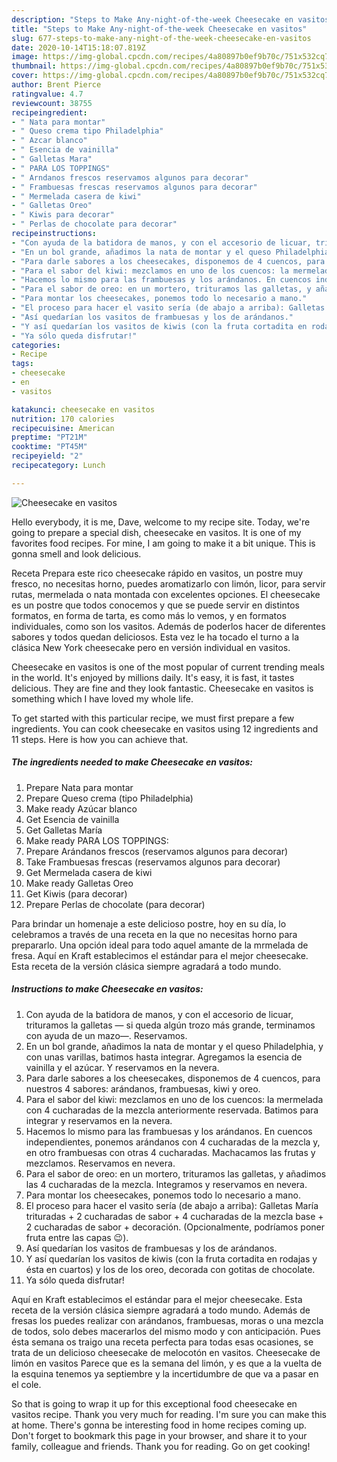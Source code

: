 ```yaml
---
description: "Steps to Make Any-night-of-the-week Cheesecake en vasitos"
title: "Steps to Make Any-night-of-the-week Cheesecake en vasitos"
slug: 677-steps-to-make-any-night-of-the-week-cheesecake-en-vasitos
date: 2020-10-14T15:18:07.819Z
image: https://img-global.cpcdn.com/recipes/4a80897b0ef9b70c/751x532cq70/cheesecake-en-vasitos-foto-principal.jpg
thumbnail: https://img-global.cpcdn.com/recipes/4a80897b0ef9b70c/751x532cq70/cheesecake-en-vasitos-foto-principal.jpg
cover: https://img-global.cpcdn.com/recipes/4a80897b0ef9b70c/751x532cq70/cheesecake-en-vasitos-foto-principal.jpg
author: Brent Pierce
ratingvalue: 4.7
reviewcount: 38755
recipeingredient:
- " Nata para montar"
- " Queso crema tipo Philadelphia"
- " Azcar blanco"
- " Esencia de vainilla"
- " Galletas Mara"
- " PARA LOS TOPPINGS"
- " Arndanos frescos reservamos algunos para decorar"
- " Frambuesas frescas reservamos algunos para decorar"
- " Mermelada casera de kiwi"
- " Galletas Oreo"
- " Kiwis para decorar"
- " Perlas de chocolate para decorar"
recipeinstructions:
- "Con ayuda de la batidora de manos, y con el accesorio de licuar, trituramos la galletas — si queda algún trozo más grande, terminamos con ayuda de un mazo—. Reservamos."
- "En un bol grande, añadimos la nata de montar y el queso Philadelphia, y con unas varillas, batimos hasta integrar. Agregamos la esencia de vainilla y el azúcar. Y reservamos en la nevera."
- "Para darle sabores a los cheesecakes, disponemos de 4 cuencos, para nuestros 4 sabores: arándanos, frambuesas, kiwi y oreo."
- "Para el sabor del kiwi: mezclamos en uno de los cuencos: la mermelada con 4 cucharadas de la mezcla anteriormente reservada. Batimos para integrar y reservamos en la nevera."
- "Hacemos lo mismo para las frambuesas y los arándanos. En cuencos independientes, ponemos arándanos con 4 cucharadas de la mezcla y, en otro frambuesas con otras 4 cucharadas. Machacamos las frutas y mezclamos. Reservamos en nevera."
- "Para el sabor de oreo: en un mortero, trituramos las galletas, y añadimos las 4 cucharadas de la mezcla. Integramos y reservamos en nevera."
- "Para montar los cheesecakes, ponemos todo lo necesario a mano."
- "El proceso para hacer el vasito sería (de abajo a arriba): Galletas María trituradas + 2 cucharadas de sabor + 4 cucharadas de la mezcla base + 2 cucharadas de sabor + decoración. (Opcionalmente, podríamos poner fruta entre las capas 😉)."
- "Así quedarían los vasitos de frambuesas y los de arándanos."
- "Y así quedarían los vasitos de kiwis (con la fruta cortadita en rodajas y ésta en cuartos) y los de los oreo, decorada con gotitas de chocolate."
- "Ya sólo queda disfrutar!"
categories:
- Recipe
tags:
- cheesecake
- en
- vasitos

katakunci: cheesecake en vasitos 
nutrition: 170 calories
recipecuisine: American
preptime: "PT21M"
cooktime: "PT45M"
recipeyield: "2"
recipecategory: Lunch

---
```



![Cheesecake en vasitos](https://img-global.cpcdn.com/recipes/4a80897b0ef9b70c/751x532cq70/cheesecake-en-vasitos-foto-principal.jpg)

Hello everybody, it is me, Dave, welcome to my recipe site. Today, we're going to prepare a special dish, cheesecake en vasitos. It is one of my favorites food recipes. For mine, I am going to make it a bit unique. This is gonna smell and look delicious.

Receta Prepara este rico cheesecake rápido en vasitos, un postre muy fresco, no necesitas horno, puedes aromatizarlo con limón, licor, para servir rutas, mermelada o nata montada con excelentes opciones. El cheesecake es un postre que todos conocemos y que se puede servir en distintos formatos, en forma de tarta, es como más lo vemos, y en formatos individuales, como son los vasitos. Además de poderlos hacer de diferentes sabores y todos quedan deliciosos. Esta vez le ha tocado el turno a la clásica New York cheesecake pero en versión individual en vasitos.

Cheesecake en vasitos is one of the most popular of current trending meals in the world. It's enjoyed by millions daily. It's easy, it is fast, it tastes delicious. They are fine and they look fantastic. Cheesecake en vasitos is something which I have loved my whole life.


To get started with this particular recipe, we must first prepare a few ingredients. You can cook cheesecake en vasitos using 12 ingredients and 11 steps. Here is how you can achieve that.

<!--inarticleads1-->

##### The ingredients needed to make Cheesecake en vasitos:

1. Prepare  Nata para montar
1. Prepare  Queso crema (tipo Philadelphia)
1. Make ready  Azúcar blanco
1. Get  Esencia de vainilla
1. Get  Galletas María
1. Make ready  PARA LOS TOPPINGS:
1. Prepare  Arándanos frescos (reservamos algunos para decorar)
1. Take  Frambuesas frescas (reservamos algunos para decorar)
1. Get  Mermelada casera de kiwi
1. Make ready  Galletas Oreo
1. Get  Kiwis (para decorar)
1. Prepare  Perlas de chocolate (para decorar)


Para brindar un homenaje a este delicioso postre, hoy en su día, lo celebramos a través de una receta en la que no necesitas horno para prepararlo. Una opción ideal para todo aquel amante de la mrmelada de fresa. Aquí en Kraft establecimos el estándar para el mejor cheesecake. Esta receta de la versión clásica siempre agradará a todo mundo. 

<!--inarticleads2-->

##### Instructions to make Cheesecake en vasitos:

1. Con ayuda de la batidora de manos, y con el accesorio de licuar, trituramos la galletas — si queda algún trozo más grande, terminamos con ayuda de un mazo—. Reservamos.
1. En un bol grande, añadimos la nata de montar y el queso Philadelphia, y con unas varillas, batimos hasta integrar. Agregamos la esencia de vainilla y el azúcar. Y reservamos en la nevera.
1. Para darle sabores a los cheesecakes, disponemos de 4 cuencos, para nuestros 4 sabores: arándanos, frambuesas, kiwi y oreo.
1. Para el sabor del kiwi: mezclamos en uno de los cuencos: la mermelada con 4 cucharadas de la mezcla anteriormente reservada. Batimos para integrar y reservamos en la nevera.
1. Hacemos lo mismo para las frambuesas y los arándanos. En cuencos independientes, ponemos arándanos con 4 cucharadas de la mezcla y, en otro frambuesas con otras 4 cucharadas. Machacamos las frutas y mezclamos. Reservamos en nevera.
1. Para el sabor de oreo: en un mortero, trituramos las galletas, y añadimos las 4 cucharadas de la mezcla. Integramos y reservamos en nevera.
1. Para montar los cheesecakes, ponemos todo lo necesario a mano.
1. El proceso para hacer el vasito sería (de abajo a arriba): Galletas María trituradas + 2 cucharadas de sabor + 4 cucharadas de la mezcla base + 2 cucharadas de sabor + decoración. (Opcionalmente, podríamos poner fruta entre las capas 😉).
1. Así quedarían los vasitos de frambuesas y los de arándanos.
1. Y así quedarían los vasitos de kiwis (con la fruta cortadita en rodajas y ésta en cuartos) y los de los oreo, decorada con gotitas de chocolate.
1. Ya sólo queda disfrutar!


Aquí en Kraft establecimos el estándar para el mejor cheesecake. Esta receta de la versión clásica siempre agradará a todo mundo. Además de fresas los puedes realizar con arándanos, frambuesas, moras o una mezcla de todos, solo debes macerarlos del mismo modo y con anticipación. Pues ésta semana os traigo una receta perfecta para todas esas ocasiones, se trata de un delicioso cheesecake de melocotón en vasitos. Cheesecake de limón en vasitos Parece que es la semana del limón, y es que a la vuelta de la esquina tenemos ya septiembre y la incertidumbre de que va a pasar en el cole. 

So that is going to wrap it up for this exceptional food cheesecake en vasitos recipe. Thank you very much for reading. I'm sure you can make this at home. There's gonna be interesting food in home recipes coming up. Don't forget to bookmark this page in your browser, and share it to your family, colleague and friends. Thank you for reading. Go on get cooking!
